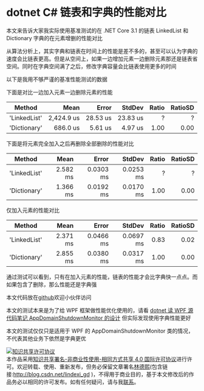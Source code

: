 # dotnet C# 链表和字典的性能对比

本文来告诉大家我实际使用基准测试的在 .NET Core 3.1 的链表 LinkedList 和 Dictionary 字典的在元素增删的性能对比

<!--more-->
<!-- 发布 -->

从算法分析上，其实字典和链表在时间上的性能是差不多的，甚至可以认为字典的速度会比链表更高。但是从空间上，如果一边增加元素一边删除元素那还是链表省空间。同时在字典空间满了之后，修改字典容量会比链表使用更多的时间

以下是我用不够严谨的基准性能测试的数据

下面是对比一边加入元素一边删除元素的性能

|             Method |       Mean |    Error |   StdDev | Ratio | RatioSD |
|------------------- |-----------:|---------:|---------:|------:|--------:|
| 'LinkedList' | 2,424.9 us | 28.53 us | 23.83 us |     ? |       ? |
| 'Dictionary' |   686.0 us |  5.61 us |  4.97 us |  1.00 |    0.00 |


下面是将元素完全加入之后再删除全部删除的性能对比

|                Method |     Mean |     Error |    StdDev | Ratio | RatioSD |
|---------------------- |---------:|----------:|----------:|------:|--------:|
| 'LinkedList' | 2.582 ms | 0.0303 ms | 0.0253 ms |     ? |       ? |
| 'Dictionary' | 1.366 ms | 0.0192 ms | 0.0170 ms |  1.00 |    0.00 |

仅加入元素的性能对比

|        Method |     Mean |     Error |    StdDev | Ratio | RatioSD |
|-------------- |---------:|----------:|----------:|------:|--------:|
| 'LinkedList' | 2.371 ms | 0.0466 ms | 0.0697 ms |  0.83 |    0.02 |
| 'Dictionary' | 2.855 ms | 0.0380 ms | 0.0317 ms |  1.00 |    0.00 |

通过测试可以看到，只有在加入元素的性能，链表的性能才会比字典快一点点。而如果包含了删除，那么性能还是字典强

本文代码放在[github](https://github.com/lindexi/lindexi_gd/tree/aa1ba2b209cd484e9b17d2fe43102f5e7e1fc3e5/HurnabahearwhawJehearhefena)欢迎小伙伴访问

本文的测试本来是为了给 WPF 框架做性能优化使用的，请看 [dotnet 读 WPF 源代码笔记 AppDomainShutdownMonitor 的设计](https://blog.lindexi.com/post/dotnet-%E8%AF%BB-WPF-%E6%BA%90%E4%BB%A3%E7%A0%81%E7%AC%94%E8%AE%B0-AppDomainShutdownMonitor-%E7%9A%84%E8%AE%BE%E8%AE%A1.html ) 但实际发现使用字典性能更好

本文的测试仅仅只是适用于 WPF 的 AppDomainShutdownMonitor 类的情况，不代表其他业务下依然是字典更优

<a rel="license" href="http://creativecommons.org/licenses/by-nc-sa/4.0/"><img alt="知识共享许可协议" style="border-width:0" src="https://licensebuttons.net/l/by-nc-sa/4.0/88x31.png" /></a><br />本作品采用<a rel="license" href="http://creativecommons.org/licenses/by-nc-sa/4.0/">知识共享署名-非商业性使用-相同方式共享 4.0 国际许可协议</a>进行许可。欢迎转载、使用、重新发布，但务必保留文章署名[林德熙](http://blog.csdn.net/lindexi_gd)(包含链接:http://blog.csdn.net/lindexi_gd )，不得用于商业目的，基于本文修改后的作品务必以相同的许可发布。如有任何疑问，请与我[联系](mailto:lindexi_gd@163.com)。
